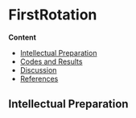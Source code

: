 # FirstRotation 
**Content**
- [Intellectual Preparation](#intelectual-preparation)
- [Codes and Results](#codes-and-main-results)
- [Discussion](#discussion)
- [References](#references)

## Intellectual Preparation
